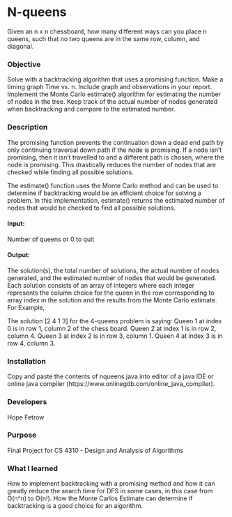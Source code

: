 # N-queens
Given an n x n chessboard, how many different ways can you place n queens, such that no two queens are in the same row,       column, and diagonal.

<h3> Objective </h3>
Solve with a backtracking algorithm that uses a promising function. Make a timing graph Time vs. n. Include graph and observations in your report. Implement the Monte Carlo estimate() algorithm for estimating the number of nodes in the tree. Keep track of the actual number of nodes generated when backtracking and compare to the estimated number.  

<h3> Description </h3>
The promising function prevents the continuation down a dead end path by only continuing traversal down path if the node is promising. If a node isn’t promising, then it isn’t travelled to and a different path is chosen, where the node is promising. This drastically reduces the number of nodes that are checked while finding all possible solutions. 

The estimate() function uses the Monte Carlo method and can be used to determine if backtracking would be an efficient choice for solving a problem. In this implementation, estimate() returns the estimated number of nodes that would be checked to find all possible solutions. 
<h4><strong> Input: </strong></h4>
Number of queens or 0 to quit 
<h4><strong> Output: </strong></h4>
The solution(s), the total number of solutions, the actual number of nodes generated, and the estimated number of nodes that would be generated. Each 		solution consists of an array of integers where each integer represents the column choice for the queen in the row corresponding to array index in the 		solution and the results from the Monte Carlo estimate. For Example, 

The solution [2 4 1 3] for the 4-queens problem is saying:
	Queen 1 at index 0 is in row 1, column 2 of the chess board. 
	Queen 2 at index 1 is in row 2, column 4. 
	Queen 3 at index 2 is in row 3, column 1. 
	Queen 4 at index 3 is in row 4, column 3.

<h3> Installation </h3>
Copy and paste the contents of nqueens.java into editor of a java IDE or online java compiler (https://www.onlinegdb.com/online_java_compiler). 

<h3> Developers </h3>
Hope Fetrow 

<h3> Purpose </h3>
Final Project for CS 4310 - Design and Analysis of Algorithms

<h3> What I learned </h3>
How to implement backtracking with a promising method and how it can greatly reduce the search time for DFS in some cases, in this case from O(n^n) to O(n!). How the Monte Carlos Estimate can determine if backtracking is a good choice for an algorithm. 
  
  
